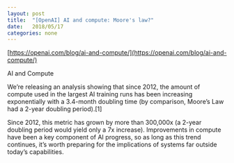 ```yaml
---
layout: post
title:  "[OpenAI] AI and compute: Moore's law?"
date:   2018/05/17
categories: none
---
```




[https://openai.com/blog/ai-and-compute/](https://openai.com/blog/ai-and-compute/)



AI and Compute

We’re releasing an analysis showing that since 2012, the amount of compute used in the largest AI training runs has been increasing exponentially with a 3.4-month doubling time (by comparison, Moore’s Law had a 2-year doubling period).[1]



 Since 2012, this metric has grown by more than 300,000x (a 2-year doubling period would yield only a 7x increase). Improvements in compute have been a key component of AI progress, so as long as this trend continues, it’s worth preparing for the implications of systems far outside today’s capabilities.







 

